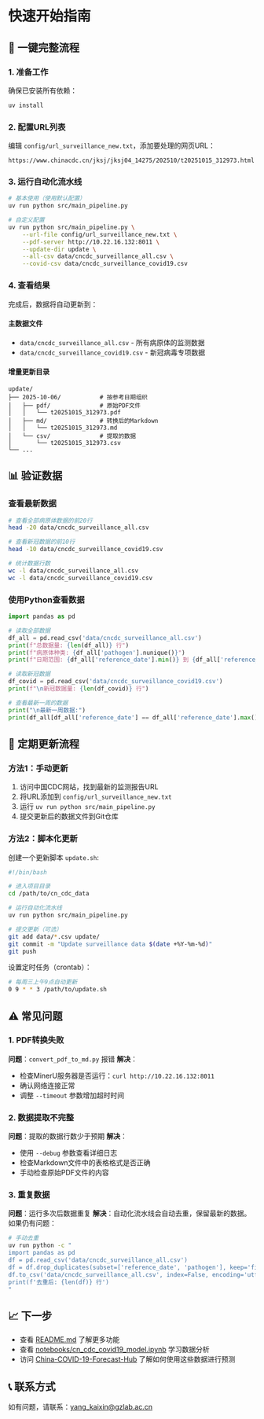 # 快速开始指南

## 🚀 一键完整流程

### 1. 准备工作

确保已安装所有依赖：
```bash
uv install
```

### 2. 配置URL列表

编辑 `config/url_surveillance_new.txt`，添加要处理的网页URL：
```
https://www.chinacdc.cn/jksj/jksj04_14275/202510/t20251015_312973.html
```

### 3. 运行自动化流水线

```bash
# 基本使用（使用默认配置）
uv run python src/main_pipeline.py

# 自定义配置
uv run python src/main_pipeline.py \
    --url-file config/url_surveillance_new.txt \
    --pdf-server http://10.22.16.132:8011 \
    --update-dir update \
    --all-csv data/cncdc_surveillance_all.csv \
    --covid-csv data/cncdc_surveillance_covid19.csv
```

### 4. 查看结果

完成后，数据将自动更新到：

#### 主数据文件
- `data/cncdc_surveillance_all.csv` - 所有病原体的监测数据
- `data/cncdc_surveillance_covid19.csv` - 新冠病毒专项数据

#### 增量更新目录
```
update/
├── 2025-10-06/           # 按参考日期组织
│   ├── pdf/              # 原始PDF文件
│   │   └── t20251015_312973.pdf
│   ├── md/               # 转换后的Markdown
│   │   └── t20251015_312973.md
│   └── csv/              # 提取的数据
│       └── t20251015_312973.csv
└── ...
```

## 📊 验证数据

### 查看最新数据
```bash
# 查看全部病原体数据的前20行
head -20 data/cncdc_surveillance_all.csv

# 查看新冠数据的前10行
head -10 data/cncdc_surveillance_covid19.csv

# 统计数据行数
wc -l data/cncdc_surveillance_all.csv
wc -l data/cncdc_surveillance_covid19.csv
```

### 使用Python查看数据
```python
import pandas as pd

# 读取全部数据
df_all = pd.read_csv('data/cncdc_surveillance_all.csv')
print(f"总数据量: {len(df_all)} 行")
print(f"病原体种类: {df_all['pathogen'].nunique()}")
print(f"日期范围: {df_all['reference_date'].min()} 到 {df_all['reference_date'].max()}")

# 读取新冠数据
df_covid = pd.read_csv('data/cncdc_surveillance_covid19.csv')
print(f"\n新冠数据量: {len(df_covid)} 行")

# 查看最新一周的数据
print("\n最新一周数据:")
print(df_all[df_all['reference_date'] == df_all['reference_date'].max()])
```

## 🔄 定期更新流程

### 方法1：手动更新
1. 访问中国CDC网站，找到最新的监测报告URL
2. 将URL添加到 `config/url_surveillance_new.txt`
3. 运行 `uv run python src/main_pipeline.py`
4. 提交更新后的数据文件到Git仓库

### 方法2：脚本化更新
创建一个更新脚本 `update.sh`:
```bash
#!/bin/bash

# 进入项目目录
cd /path/to/cn_cdc_data

# 运行自动化流水线
uv run python src/main_pipeline.py

# 提交更新（可选）
git add data/*.csv update/
git commit -m "Update surveillance data $(date +%Y-%m-%d)"
git push
```

设置定时任务（crontab）：
```bash
# 每周三上午9点自动更新
0 9 * * 3 /path/to/update.sh
```

## ⚠️ 常见问题

### 1. PDF转换失败
**问题**：`convert_pdf_to_md.py` 报错
**解决**：
- 检查MinerU服务器是否运行：`curl http://10.22.16.132:8011`
- 确认网络连接正常
- 调整 `--timeout` 参数增加超时时间

### 2. 数据提取不完整
**问题**：提取的数据行数少于预期
**解决**：
- 使用 `--debug` 参数查看详细日志
- 检查Markdown文件中的表格格式是否正确
- 手动检查原始PDF文件的内容

### 3. 重复数据
**问题**：运行多次后数据重复
**解决**：自动化流水线会自动去重，保留最新的数据。如果仍有问题：
```bash
# 手动去重
uv run python -c "
import pandas as pd
df = pd.read_csv('data/cncdc_surveillance_all.csv')
df = df.drop_duplicates(subset=['reference_date', 'pathogen'], keep='first')
df.to_csv('data/cncdc_surveillance_all.csv', index=False, encoding='utf-8-sig')
print(f'去重后: {len(df)} 行')
"
```

## 📈 下一步

- 查看 [README.md](README.md) 了解更多功能
- 查看 [notebooks/cn_cdc_covid19_model.ipynb](notebooks/cn_cdc_covid19_model.ipynb) 学习数据分析
- 访问 [China-COVID-19-Forecast-Hub](https://github.com/dailypartita/China-COVID-19-Forecast-Hub) 了解如何使用这些数据进行预测

## 📞 联系方式

如有问题，请联系：yang_kaixin@gzlab.ac.cn

